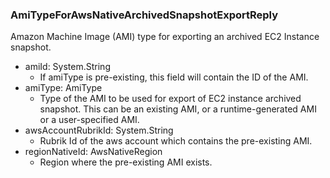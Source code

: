 ### AmiTypeForAwsNativeArchivedSnapshotExportReply
Amazon Machine Image (AMI) type for exporting an archived EC2 Instance snapshot.

- amiId: System.String
  - If amiType is pre-existing, this field will contain the ID of the AMI.
- amiType: AmiType
  - Type of the AMI to be used for export of EC2 instance archived snapshot. This can be an existing AMI, or a runtime-generated AMI or a user-specified AMI.
- awsAccountRubrikId: System.String
  - Rubrik Id of the aws account which contains the pre-existing AMI.
- regionNativeId: AwsNativeRegion
  - Region where the pre-existing AMI exists.
